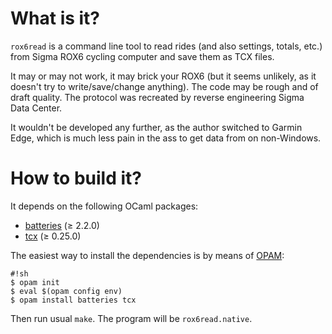 # What is it? #

`rox6read` is a command line tool to read rides (and also settings, totals, etc.) from Sigma ROX6 cycling computer and save them as TCX files.

It may or may not work, it may brick your ROX6 (but it seems unlikely, as it doesn't try to write/save/change anything). The code may be rough and of draft quality. The protocol was recreated by reverse engineering Sigma Data Center.

It wouldn't be developed any further, as the author switched to Garmin Edge, which is much less pain in the ass to get data from on non-Windows.

# How to build it? #

It depends on the following OCaml packages:

* [batteries](http://batteries.forge.ocamlcore.org/) (≥ 2.2.0)
* [tcx](https://bitbucket.org/a12n/ocaml-tcx/) (≥ 0.25.0)

The easiest way to install the dependencies is by means of [OPAM](https://opam.ocaml.org/):

```
#!sh
$ opam init
$ eval $(opam config env)
$ opam install batteries tcx
```

Then run usual `make`. The program will be `rox6read.native`.